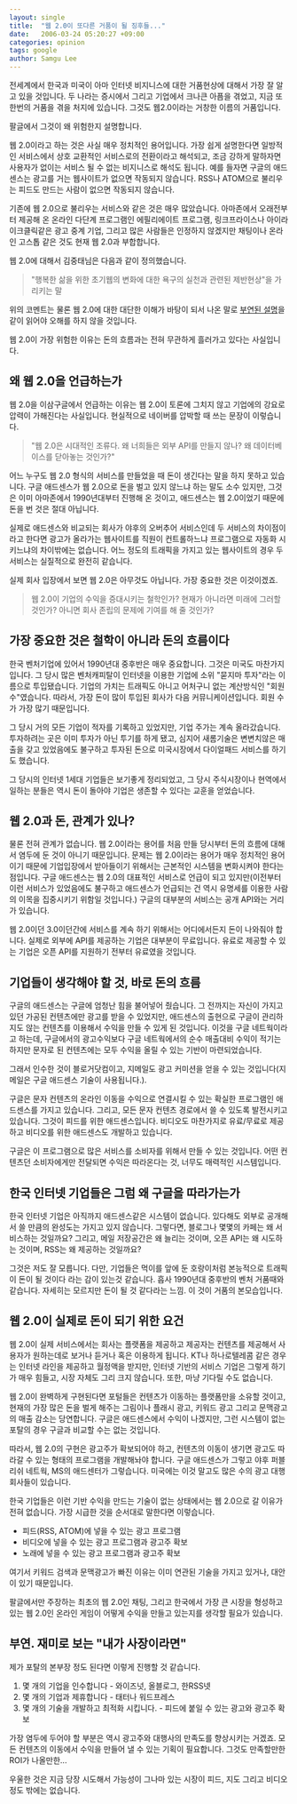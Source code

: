 ```yaml
---
layout: single
title:  "웹 2.0이 또다른 거품이 될 징후들..."
date:   2006-03-24 05:20:27 +09:00
categories: opinion
tags: google
author: Samgu Lee
---
```

전세계에서 한국과 미국이 아마 인터넷 비지니스에 대한 거품현상에 대해서 가장 잘 알고 있을 것입니다. 두 나라는 증시에서 그리고 기업에서 크나큰 아픔을 겪었고, 지금 또한번의 거품을 겪을 처지에 있습니다. 그것도 웹2.0이라는 거창한 이름의 거품입니다.

팔글에서 그것이 왜 위험한지 설명합니다.

웹 2.0이라고 하는 것은 사실 매우 정치적인 용어입니다. 가장 쉽게 설명한다면 일방적인 서비스에서 상호 교환적인 서비스로의 전환이라고 해석되고, 조금 강하게 말하자면 사용자가 없이는 서비스 될 수 없는 비지니스로 해석도 됩니다. 예를 들자면 구글의 애드센스는 광고를 거는 웹사이트가 없으면 작동되지 않습니다. RSS나 ATOM으로 불리우는 피드도 만드는 사람이 없으면 작동되지 않습니다.

기존에 웹 2.0으로 불리우는 서비스와 같은 것은 매우 많았습니다. 아마존에서 오래전부터 제공해 온 온라인 다단계 프로그램인 에필리에이트 프로그램, 링크프라이스나 아이라이크클릭같은 광고 중계 기업, 그리고 많은 사람들은 인정하지 않겠지만 채팅이나 온라인 고스톱 같은 것도 현재 웹 2.0과 부합합니다.

웹 2.0에 대해서 김중태님은 다음과 같이 정의했습니다.

> "행복한 삶을 위한 초기웹의 변화에 대한 욕구의 실천과 관련된 제반현상"을 가리키는 말

위의 코멘트는 물론 웹 2.0에 대한 대단한 이해가 바탕이 되서 나온 말로 [부연된 설명](http://www.dal.co.kr/blog/2006/01/sw1501.html)을 같이 읽어야 오해를 하지 않을 것입니다.

웹 2.0이 가장 위험한 이유는 돈의 흐름과는 전혀 무관하게 흘러가고 있다는 사실입니다.

## 왜 웹 2.0을 언급하는가

웹 2.0을 이삼구글에서 언급하는 이유는 웹 2.0이 토론에 그치지 않고 기업에의 강요로 압력이 가해진다는 사실입니다. 현실적으로 네이버를 압박할 때 쓰는 문장이 이렇습니다.

> "웹 2.0은 시대적인 조류다. 왜 너희들은 외부 API를 만들지 않나? 왜 데이터베이스를 닫아놓는 것인가?"

어느 누구도 웹 2.0 형식의 서비스를 만들었을 때 돈이 생긴다는 말을 하지 못하고 있습니다. 구글 애드센스가 웹 2.0으로 돈을 벌고 있지 않느냐 하는 말도 소수 있지만, 그것은 이미 아마존에서 1990년대부터 진행해 온 것이고, 애드센스는 웹 2.0이었기 때문에 돈을 번 것은 절대 아닙니다.

실제로 애드센스와 비교되는 회사가 야후의 오버추어 서비스인데 두 서비스의 차이점이라고 한다면 광고가 올라가는 웹사이트를 직원이 컨트롤하느냐 프로그램으로 자동화 시키느냐의 차이밖에는 없습니다. 어느 정도의 트래픽을 가지고 있는 웹사이트의 경우 두 서비스는 실질적으로 완전히 같습니다.

실제 회사 입장에서 보면 웹 2.0은 아무것도 아닙니다. 가장 중요한 것은 이것이겠죠.

> 웹 2.0이 기업의 수익을 증대시키는 철학인가? 현재가 아니라면 미래에 그러할 것인가? 아니면 회사 존립의 문제에 기여를 해 줄 것인가?

## 가장 중요한 것은 철학이 아니라 돈의 흐름이다

한국 벤처기업에 있어서 1990년대 중후반은 매우 중요합니다. 그것은 미국도 마찬가지입니다. 그 당시 많은 벤처캐피탈이 인터넷을 이용한 기업에 소위 "묻지마 투자"라는 이름으로 투입됐습니다. 기업의 가치는 트래픽도 아니고 어처구니 없는 계산방식인 "회원수"였습니다. 따라서, 가장 돈이 많이 투입된 회사가 다음 커뮤니케이션입니다. 회원 수가 가장 많기 때문입니다.

그 당시 거의 모든 기업이 적자를 기록하고 있었지만, 기업 주가는 계속 올라갔습니다. 투자하려는 곳은 이미 투자가 아닌 투기를 하게 됐고, 심지어 새롬기술은 변변치않은 매출을 갖고 있었음에도 불구하고 투자된 돈으로 미국시장에서 다이얼패드 서비스를 하기도 했습니다.

그 당시의 인터넷 1세대 기업들은 보기좋게 정리되었고, 그 당시 주식시장이나 현역에서 일하는 분들은 역시 돈이 돌아야 기업은 생존할 수 있다는 교훈을 얻었습니다.

## 웹 2.0과 돈, 관계가 있나?

물론 전혀 관계가 없습니다. 웹 2.0이라는 용어를 처음 만들 당시부터 돈의 흐름에 대해서 염두에 둔 것이 아니기 때문입니다. 문제는 웹 2.0이라는 용어가 매우 정치적인 용어이기 때문에 기업입장에서 받아들이기 위해서는 근본적인 시스템을 변화시켜야 한다는 점입니다. 구글 애드센스는 웹 2.0의 대표적인 서비스로 언급이 되고 있지만(이전부터 이런 서비스가 있었음에도 불구하고 애드센스가 언급되는 건 역시 유명세를 이용한 사람의 이목을 집중시키기 위함일 것입니다.) 구글의 대부분의 서비스는 공개 API와는 거리가 있습니다.

웹 2.0이던 3.0이던간에 서비스를 계속 하기 위해서는 어디에서든지 돈이 나와줘야 합니다. 실제로 외부에 API를 제공하는 기업은 대부분이 무료입니다. 유료로 제공할 수 있는 기업은 오픈 API를 지원하기 전부터 유료였을 것입니다.

## 기업들이 생각해야 할 것, 바로 돈의 흐름

구글의 애드센스는 구글에 엄청난 힘을 불어넣어 줬습니다. 그 전까지는 자신이 가지고 있던 가공된 컨텐츠에만 광고를 받을 수 있었지만, 애드센스의 출현으로 구글이 관리하지도 않는 컨텐츠를 이용해서 수익을 만들 수 있게 된 것입니다. 이것을 구글 네트웍이라고 하는데, 구글에서의 광고수익보다 구글 네트웍에서의 순수 매출대비 수익이 적기는 하지만 문자로 된 컨텐츠에는 모두 수익을 올릴 수 있는 기반이 마련되었습니다.

그래서 인수한 것이 블로거닷컴이고, 지메일도 광고 커미션을 얻을 수 있는 것입니다(지메일은 구글 애드센스 기술이 사용됩니다.).

구글은 문자 컨텐츠의 온라인 이동을 수익으로 연결시킬 수 있는 확실한 프로그램인 애드센스를 가지고 있습니다. 그리고, 모든 문자 컨텐츠 경로에서 쓸 수 있도록 발전시키고 있습니다. 그것이 피드를 위한 애드센스입니다. 비디오도 마찬가지로 유료/무료로 제공하고 비디오를 위한 애드센스도 개발하고 있습니다.

구글은 이 프로그램으로 많은 서비스를 소비자를 위해서 만들 수 있는 것입니다. 어떤 컨텐츠던 소비자에게만 전달되면 수익은 따라온다는 것, 너무도 매력적인 시스템입니다.

## 한국 인터넷 기업들은 그럼 왜 구글을 따라가는가

한국 인터넷 기업은 아직까지 애드센스같은 시스템이 없습니다. 있다해도 외부로 공개해서 쓸 만큼의 완성도는 가지고 있지 않습니다. 그렇다면, 블로그나 몇몇의 카페는 왜 서비스하는 것일까요? 그리고, 메일 저장공간은 왜 늘리는 것이며, 오픈 API는 왜 시도하는 것이며, RSS는 왜 제공하는 것일까요?

그것은 저도 잘 모릅니다. 다만, 기업들은 먹이를 앞에 둔 호랑이처럼 본능적으로 트래픽이 돈이 될 것이다 라는 감이 있는것 같습니다. 흡사 1990년대 중후반의 벤처 거품때와 같습니다. 자세히는 모르지만 돈이 될 것 같다라는 느낌. 이 것이 거품의 본모습입니다.

## 웹 2.0이 실제로 돈이 되기 위한 요건

웹 2.0이 실제 서비스에서는 회사는 플랫폼을 제공하고 제공자는 컨텐츠를 제공해서 사용자가 원하는데로 보거나 듣거나 혹은 이용하게 됩니다. KT나 하나로텔레콤 같은 경우는 인터넷 라인을 제공하고 월정액을 받지만, 인터넷 기반의 서비스 기업은 그렇게 하기가 매우 힘들고, 시장 자체도 그리 크지 않습니다. 또한, 마냥 기다릴 수도 없습니다.

웹 2.0이 완벽하게 구현된다면 포털들은 컨텐츠가 이동하는 플랫폼만을 소유할 것이고, 현재의 가장 많은 돈을 벌게 해주는 그림이나 플래시 광고, 키워드 광고 그리고 문맥광고의 매출 감소는 당연합니다. 구글은 애드센스에서 수익이 나겠지만, 그런 시스템이 없는 포탈의 경우 구글과 비교할 수는 없는 것입니다.

따라서, 웹 2.0의 구현은 광고주가 확보되어야 하고, 컨텐츠의 이동이 생기면 광고도 따라갈 수 있는 형태의 프로그램을 개발해놔야 합니다. 구글 애드센스가 그렇고 야후 퍼블리쉬 네트웍, MS의 애드센터가 그렇습니다. 미국에는 이것 말고도 많은 수의 광고 대행회사들이 있습니다.

한국 기업들은 이런 기반 수익을 만드는 기술이 없는 상태에서는 웹 2.0으로 갈 이유가 전혀 없습니다. 가장 시급한 것을 순서대로 말한다면 이렇습니다.

* 피드(RSS, ATOM)에 넣을 수 있는 광고 프로그램
* 비디오에 넣을 수 있는 광고 프로그램과 광고주 확보
* 노래에 넣을 수 있는 광고 프로그램과 광고주 확보

여기서 키워드 검색과 문맥광고가 빠진 이유는 이미 연관된 기술을 가지고 있거나, 대안이 있기 때문입니다.

팔글에서만 주장하는 최초의 웹 2.0인 채팅, 그리고 한국에서 가장 큰 시장을 형성하고 있는 웹 2.0인 온라인 게임이 어떻게 수익을 만들고 있는지를 생각할 필요가 있습니다.

## 부연. 재미로 보는 "내가 사장이라면"

제가 포탈의 본부장 정도 된다면 이렇게 진행할 것 같습니다.

1. 몇 개의 기업을 인수합니다 - 와이즈넛, 올블로그, 한RSS넷
2. 몇 개의 기업과 제휴합니다 - 태터나 워드프레스
3. 몇 개의 기술을 개발하고 최적화 시킵니다. - 피드에 붙일 수 있는 광고와 광고주 확보

가장 염두에 두어야 할 부분은 역시 광고주와 대행사의 만족도를 향상시키는 거겠죠. 모든 컨텐츠의 이동에서 수익을 만들어 낼 수 있는 기획이 필요합니다. 그것도 만족할만한 ROI가 나올만한...

우울한 것은 지금 당장 시도해서 가능성이 그나마 있는 시장이 피드, 지도 그리고 비디오 정도 밖에는 없습니다.
